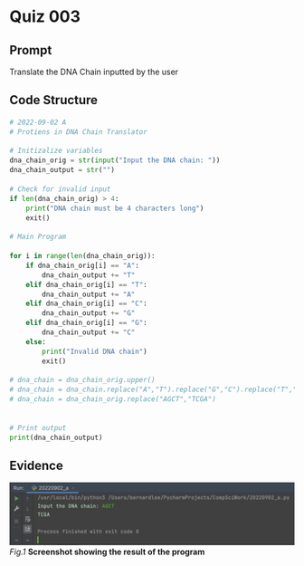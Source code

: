 # Quiz 003

## Prompt
Translate the DNA Chain inputted by the user

## Code Structure 
```.py
# 2022-09-02 A
# Protiens in DNA Chain Translator

# Initizalize variables
dna_chain_orig = str(input("Input the DNA chain: "))
dna_chain_output = str("")

# Check for invalid input
if len(dna_chain_orig) > 4:
    print("DNA chain must be 4 characters long")
    exit()

# Main Program

for i in range(len(dna_chain_orig)):
    if dna_chain_orig[i] == "A":
        dna_chain_output += "T"
    elif dna_chain_orig[i] == "T":
        dna_chain_output += "A"
    elif dna_chain_orig[i] == "C":
        dna_chain_output += "G"
    elif dna_chain_orig[i] == "G":
        dna_chain_output += "C"
    else:
        print("Invalid DNA chain")
        exit()

# dna_chain = dna_chain_orig.upper()
# dna_chain = dna_chain.replace("A","T").replace("G","C").replace("T","A").replace("C","G")
# dna_chain = dna_chain_orig.replace("AGCT","TCGA")


# Print output
print(dna_chain_output)
```

## Evidence
![](Quiz003_Evidence.jpg)
*Fig.1* **Screenshot showing the result of the program**
